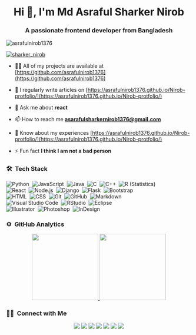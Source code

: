 <h1 align="center">Hi 👋, I'm Md Asraful Sharker Nirob</h1>
<h3 align="center">A passionate frontend developer from Bangladesh</h3>

<p align="left"> <img src="https://komarev.com/ghpvc/?username=asrafulnirob1376&label=Profile%20views&color=0e75b6&style=flat" alt="asrafulnirob1376" /> </p>


<p align="left"> <a href="https://twitter.com/sharker_nirob" target="blank"><img src="https://img.shields.io/twitter/follow/sharker_nirob?logo=twitter&style=for-the-badge" alt="sharker_nirob" /></a> </p>

- 👨‍💻 All of my projects are available at [https://github.com/asrafulnirob1376](https://github.com/asrafulnirob1376)

- 📝 I regularly write articles on [https://asrafulnirob1376.github.io/Nirob-protfolio/](https://asrafulnirob1376.github.io/Nirob-protfolio/)

- 💬 Ask me about **react**

- 📫 How to reach me **asarafulsharkernirob1376@gmail.com**

- 📄 Know about my experiences [https://asrafulnirob1376.github.io/Nirob-protfolio/](https://asrafulnirob1376.github.io/Nirob-protfolio/)

- ⚡ Fun fact **I think I am not a bad person**



### 🛠 &nbsp;Tech Stack

![Python](https://img.shields.io/badge/-Python-05122A?style=flat&logo=python)&nbsp;
![JavaScript](https://img.shields.io/badge/-JavaScript-05122A?style=flat&logo=javascript)&nbsp;
![Java](https://img.shields.io/badge/-Java-05122A?style=flat&logo=Java&logoColor=FFA518)&nbsp;
![C](https://img.shields.io/badge/-C-05122A?style=flat&logo=C&logoColor=A8B9CC)&nbsp;
![C++](https://img.shields.io/badge/-C++-05122A?style=flat&logo=C%2B%2B&logoColor=00599C)&nbsp;
![R (Statistics)](https://img.shields.io/badge/-R-05122A?style=flat&logo=R&logoColor=276DC3)\
![React](https://img.shields.io/badge/-React-05122A?style=flat&logo=react)&nbsp;
![Node.js](https://img.shields.io/badge/-Node.js-05122A?style=flat&logo=node.js)&nbsp;
![Django](https://img.shields.io/badge/-Django-05122A?style=flat&logo=django&logoColor=092E20)&nbsp;
![Flask](https://img.shields.io/badge/-Flask-05122A?style=flat&logo=flask)&nbsp;
![Bootstrap](https://img.shields.io/badge/-Bootstrap-05122A?style=flat&logo=bootstrap&logoColor=563D7C)\
![HTML](https://img.shields.io/badge/-HTML-05122A?style=flat&logo=HTML5)&nbsp;
![CSS](https://img.shields.io/badge/-CSS-05122A?style=flat&logo=CSS3&logoColor=1572B6)&nbsp;
![Git](https://img.shields.io/badge/-Git-05122A?style=flat&logo=git)&nbsp;
![GitHub](https://img.shields.io/badge/-GitHub-05122A?style=flat&logo=github)&nbsp;
![Markdown](https://img.shields.io/badge/-Markdown-05122A?style=flat&logo=markdown)\
![Visual Studio Code](https://img.shields.io/badge/-Visual%20Studio%20Code-05122A?style=flat&logo=visual-studio-code&logoColor=007ACC)&nbsp;
![RStudio](https://img.shields.io/badge/-RStudio-05122A?style=flat&logo=rstudio)&nbsp;
![Eclipse](https://img.shields.io/badge/-Eclipse-05122A?style=flat&logo=eclipse-ide&logoColor=2C2255)\
![Illustrator](https://img.shields.io/badge/-Illustrator-05122A?style=flat&logo=adobe-illustrator)&nbsp;
![Photoshop](https://img.shields.io/badge/-Photoshop-05122A?style=flat&logo=adobe-photoshop)&nbsp;
![InDesign](https://img.shields.io/badge/-InDesign-05122A?style=flat&logo=adobe-indesign)



### ⚙️ &nbsp;GitHub Analytics

<p align="center">
<a href="https://github.com/asrafulnirob1376">
   <img height="180em" src="https://github-readme-stats-eight-theta.vercel.app/api?username=asrafulnirob1376&show_icons=true&theme=algolia&include_all_commits=true&count_private=true"/>
  <img height="180em" src="https://github-readme-stats-eight-theta.vercel.app/api/top-langs/?username=asrafulnirob1376&layout=compact&langs_count=8&theme=algolia"/>
</a>
</p>



### 🤝🏻 &nbsp;Connect with Me

<p align="center">
<a href="https://asnirob.netlify.app/"><img src="https://img.shields.io/badge/-asnirob.netlify.app-3423A6?style=flat&logo=Google-Chrome&logoColor=white"/></a>
<a href="https://linkedin.com/in/asraful-sharker-nirob-0b21b71a5"><img src="https://img.shields.io/badge/-Asraful%20Sharker%20Nirob-0077B5?style=flat&logo=Linkedin&logoColor=white"/></a>
<a href="mailto:asrafulsharkernirob1376@gmail.com"><img src="https://img.shields.io/badge/-asrafulsharkernirob1376@gmail.com-D14836?style=flat&logo=Gmail&logoColor=white"/></a>
<a href="https://instagram.com/nirobasraful"><img src="https://img.shields.io/badge/-@nirobasraful-E4405F?style=flat&logo=Instagram&logoColor=white"/></a>
<a href="https://facebook.com/nirob.toxic"><img src="https://img.shields.io/badge/-@nirob.toxic-1877F2?style=flat&logo=Facebook&logoColor=white"/></a>
<a href="https://www.pinterest.ca/asrafulsharkernirob1376"><img src="https://img.shields.io/badge/-@asrafulsharkernirob1376-BD081C?style=flat&logo=Pinterest&logoColor=white"/></a>
<a href="https://www.behance.net/nirob1"><img src="https://img.shields.io/badge/-@nirob1-1769FF?style=flat&logo=Behance&logoColor=white"/></a>
</p>
